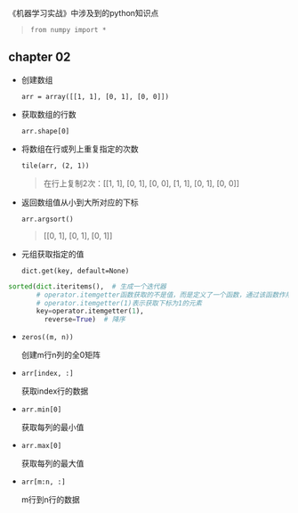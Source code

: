 《机器学习实战》中涉及到的python知识点

> `from numpy import *`

## chapter 02

- 创建数组

  `arr = array([[1, 1], [0, 1], [0, 0]])`

- 获取数组的行数

  `arr.shape[0]`

- 将数组在行或列上重复指定的次数

  `tile(arr, (2, 1))`

  > 在行上复制2次：[[1, 1], [0, 1], [0, 0], [1, 1], [0, 1], [0, 0]]

- 返回数组值从小到大所对应的下标

  `arr.argsort()`

  > [[0, 1], [0, 1], [0, 1]]

- 元组获取指定的值

  `dict.get(key, default=None)`

```python
sorted(dict.iteritems(),  # 生成一个迭代器
       # operator.itemgetter函数获取的不是值，而是定义了一个函数，通过该函数作用到对象上才能获取值
       # operator.itemgetter(1)表示获取下标为1的元素
       key=operator.itemgetter(1),  
  		 reverse=True)  # 降序
```

- `zeros((m, n))`

  创建m行n列的全0矩阵

- `arr[index, :]`

  获取index行的数据

- `arr.min[0]`

  获取每列的最小值

- `arr.max[0]`

  获取每列的最大值

- `arr[m:n, :]`

  m行到n行的数据





